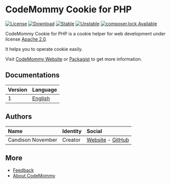 # CodeMommy Cookie for PHP

[![License](https://poser.pugx.org/CodeMommy/Cookie/license?format=flat-square)](https://packagist.org/packages/CodeMommy/Cookie)
[![Download](https://poser.pugx.org/CodeMommy/Cookie/downloads?format=flat-square)](https://packagist.org/packages/CodeMommy/Cookie)
[![Stable](https://poser.pugx.org/CodeMommy/Cookie/version?format=flat-square)](https://packagist.org/packages/CodeMommy/Cookie)
[![Unstable](https://poser.pugx.org/CodeMommy/Cookie/v/unstable?format=flat-square)](https://packagist.org/packages/CodeMommy/Cookie)
[![composer.lock Available](https://poser.pugx.org/CodeMommy/Cookie/composerlock?format=flat-square)](https://packagist.org/packages/CodeMommy/Cookie)


CodeMommy Cookie for PHP is a cookie helper for web development under license [Apache 2.0](LICENSE).

It helps you to operate cookie easily.

Visit [CodeMommy Website](http://www.codemommy.com) or [Packagist](https://packagist.org/packages/CodeMommy/Cookie) to get more information.

## Documentations
| Version | Language |
| :------ | :------- |
| 1 | [English](documentation/1/english/index.md) |


## Authors

| Name | Identity | Social |
| :--- | :------- | :----- |
| Candison November | Creator  | [Website](http://www.kandisheng.com) - [GitHub](https://github.com/KanDisheng) |

## More

- [Feedback](https://github.com/CodeMommy/CookiePHP/issues)
- [About CodeMommy](https://github.com/CodeMommy/CodeMommy)